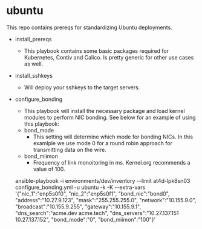 # ubuntu

This repo contains prereqs for standardizing Ubuntu deployments.

- install_prereqs
  - This playbook contains some basic packages required for Kubernetes, Contiv and Calico.  Is pretty generic for other use cases as well.

- install_sshkeys
  - Will deploy your sshkeys to the target servers.

- configure_bonding
  - This playbook will install the necessary package and load kernel modules to perform NIC bonding.  See below for an example of using this playbook:
  - bond_mode
    - This setting will determine which mode for bonding NICs.  In this examlple we use mode 0 for a round robin approach for transmitting data on the wire.
  - bond_miimon
    - Frequency of link monoitoring in ms.  Kernel.org recommends a value of 100.


  ansible-playbook -i environments/dev/inventory --limit at4d-lpk8sn03 configure_bonding.yml -u ubuntu -k -K --extra-vars '{"nic_1":"enp5s0f0", "nic_2":"enp5s0f1", "bond_nic":"bond0", "address":"10.27.9.123", "mask":"255.255.255.0", "network":"10.155.9.0", "broadcast":"10.155.9.255", "gateway":"10.155.9.1", "dns_search":"acme.dev acme.tech", "dns_servers":"10.27.137.151 10.27.137.152", "bond_mode":"0", "bond_miimon":"100"}'